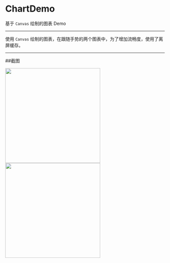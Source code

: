 # ChartDemo
基于 `Canvas` 绘制的图表 Demo

-----

使用 `Canvas` 绘制的图表，在跟随手势的两个图表中，为了增加流畅度，使用了离屏缓存。

-----

##截图

<img src="https://github.com/feeeei/ChartDemo/blob/master/uploads/screenshot1.jpg" width="300" />
<img src="https://github.com/feeeei/ChartDemo/blob/master/uploads/screenshot2.gif" width="300" />
